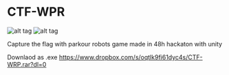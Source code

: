 CTF-WPR
=======

![alt tag](http://i.imgur.com/yndYPNc.png)
![alt tag](http://i.imgur.com/zufpPsl.png)

Capture the flag with parkour robots game made in 48h hackaton with unity

Downlaod as .exe https://www.dropbox.com/s/oqtlk9fi61dyc4s/CTF-WRP.rar?dl=0
